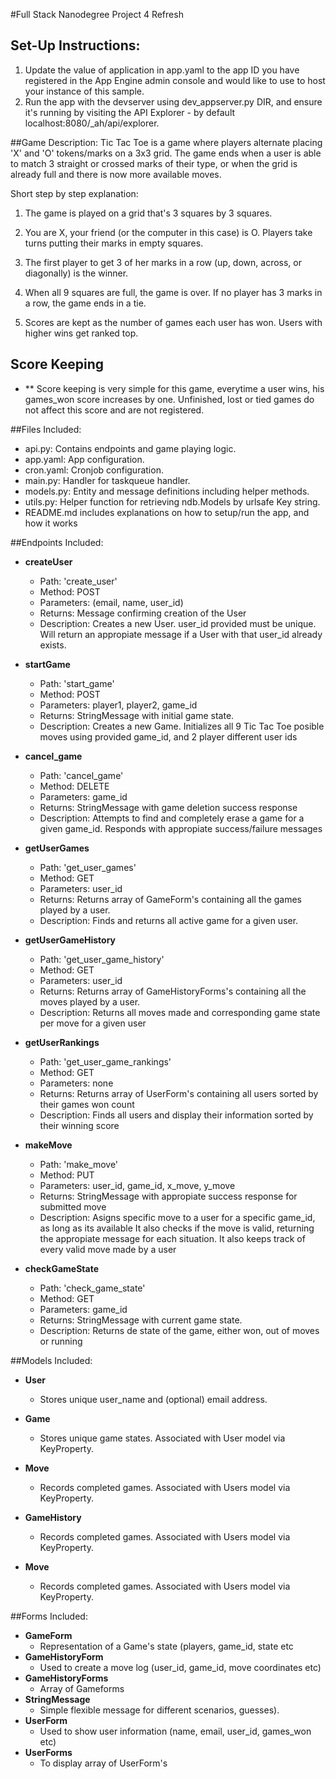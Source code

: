 #Full Stack Nanodegree Project 4 Refresh

## Set-Up Instructions:
1.  Update the value of application in app.yaml to the app ID you have registered
 in the App Engine admin console and would like to use to host your instance of this sample.
1.  Run the app with the devserver using dev_appserver.py DIR, and ensure it's
 running by visiting the API Explorer - by default localhost:8080/_ah/api/explorer.
 
 
 
##Game Description:
Tic Tac Toe is a game where players alternate placing 'X' and 'O' tokens/marks on a 3x3 grid. The game ends when a user is able to match 3 straight or crossed marks of their type, or when the grid is already full and there is now more available moves.

Short step by step explanation:

1. The game is played on a grid that's 3 squares by 3 squares.

2. You are X, your friend (or the computer in this case) is O. Players take turns putting their marks in empty squares.

3. The first player to get 3 of her marks in a row (up, down, across, or diagonally) is the winner.

4. When all 9 squares are full, the game is over. If no player has 3 marks in a row, the game ends in a tie.

5. Scores are kept as the number of games each user has won. Users with higher wins get ranked top.

## Score Keeping

- ** Score keeping is very simple for this game, everytime a user wins, his games_won score increases by one. Unfinished, lost or tied games do not affect this score and are not registered.

##Files Included:
 - api.py: Contains endpoints and game playing logic.
 - app.yaml: App configuration.
 - cron.yaml: Cronjob configuration.
 - main.py: Handler for taskqueue handler.
 - models.py: Entity and message definitions including helper methods.
 - utils.py: Helper function for retrieving ndb.Models by urlsafe Key string.
 - README.md includes explanations on how to setup/run the app, and how it works

##Endpoints Included:
 - **createUser**
    - Path: 'create_user'
    - Method: POST
    - Parameters:  (email, name, user_id)
    - Returns: Message confirming creation of the User
    - Description: Creates a new User. user_id provided must be unique. Will 
    return an appropiate message if a User with that user_id already exists.
         
    
 - **startGame**
    - Path: 'start_game'
    - Method: POST
    - Parameters: player1, player2, game_id 
    - Returns: StringMessage with initial game state.
    - Description: Creates a new Game. Initializes all 9 Tic Tac Toe posible moves using provided game_id, and 2 player different user ids 

- **cancel_game**
    - Path: 'cancel_game'
    - Method: DELETE
    - Parameters: game_id 
    - Returns: StringMessage with game deletion success response
    - Description: Attempts to find and completely erase a game for a given game_id. Responds with appropiate success/failure messages

- **getUserGames**
    - Path: 'get_user_games'
    - Method: GET
    - Parameters: user_id
    - Returns: Returns array of GameForm's containing all the games played by a user.
    - Description: Finds and returns all active game for a given user. 

- **getUserGameHistory**
    - Path: 'get_user_game_history'
    - Method: GET
    - Parameters: user_id
    - Returns: Returns array of GameHistoryForms's containing all the moves played by a user.
    - Description: Returns all moves made and corresponding game state per move for a given user

- **getUserRankings**
    - Path: 'get_user_game_rankings'
    - Method: GET
    - Parameters: none
    - Returns: Returns array of UserForm's containing all users sorted by their games won count
    - Description: Finds all users and display their information sorted by their winning score

- **makeMove**
    - Path: 'make_move'
    - Method: PUT
    - Parameters: user_id, game_id, x_move, y_move
    - Returns: StringMessage with appropiate success response for submitted move
    - Description: Asigns specific move to a user for a specific game_id, as long as its available
      It also checks if the move is valid, returning the appropiate message for each situation. It 
      also keeps track of every valid move made by a user


 - **checkGameState**
    - Path: 'check_game_state'
    - Method: GET
    - Parameters: game_id
    - Returns: StringMessage with current game state.
    - Description:  Returns de state of the game, either won, out of moves or running 
                   
                   

##Models Included:
 - **User**
    - Stores unique user_name and (optional) email address.
    
 - **Game**
    - Stores unique game states. Associated with User model via KeyProperty.
    
 - **Move**
    - Records completed games. Associated with Users model via KeyProperty.
  
 - **GameHistory**
    - Records completed games. Associated with Users model via KeyProperty.
    
 - **Move**
    - Records completed games. Associated with Users model via KeyProperty.


##Forms Included:
 - **GameForm**
    - Representation of a Game's state (players, game_id, state etc
 - **GameHistoryForm**
    - Used to create a move log (user_id, game_id, move coordinates etc)
 - **GameHistoryForms**
    - Array of Gameforms
 - **StringMessage**
    - Simple flexible message for different scenarios,
    guesses).
 - **UserForm**
    - Used to show user information (name, email, user_id, games_won etc)
 - **UserForms**
    - To display array of UserForm's 


